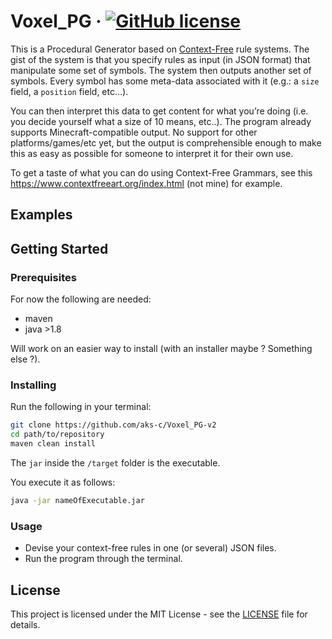 # Voxel_PG &middot; [![GitHub license](https://img.shields.io/badge/license-MIT-blue.svg)](https://github.com/aks-c/Voxel_PG-v2/blob/oss_ready/LICENSE)

This is a Procedural Generator based on [Context-Free](https://en.wikipedia.org/wiki/Context-free_grammar) rule systems.
The gist of the system is that you specify rules as input (in JSON format) that manipulate some set of symbols.
The system then outputs another set of symbols.
Every symbol has some meta-data associated with it (e.g.: a `size` field, a `position` field, etc…).

You can then interpret this data to get content for what you’re doing (i.e. you decide yourself what a size of 10 means, etc..).
The program already supports Minecraft-compatible output.
No support for other platforms/games/etc yet, but the output is comprehensible enough to make this as easy as possible for someone to interpret it for their own use. 

To get a taste of what you can do using Context-Free Grammars, see this https://www.contextfreeart.org/index.html (not mine) for example.

## Examples

## Getting Started

### Prerequisites

For now the following are needed:
- maven
- java >1.8

Will work on an easier way to install (with an installer maybe ? Something else ?).

### Installing

Run the following in your terminal:

```bash
git clone https://github.com/aks-c/Voxel_PG-v2
cd path/to/repository
maven clean install
```

The `jar` inside the `/target` folder is the executable.

You execute it as follows:

```bash
java -jar nameOfExecutable.jar
```


### Usage

- Devise your context-free rules in one (or several) JSON files. 
- Run the program through the terminal.

## License

This project is licensed under the MIT License - see the [LICENSE](LICENSE) file for details.